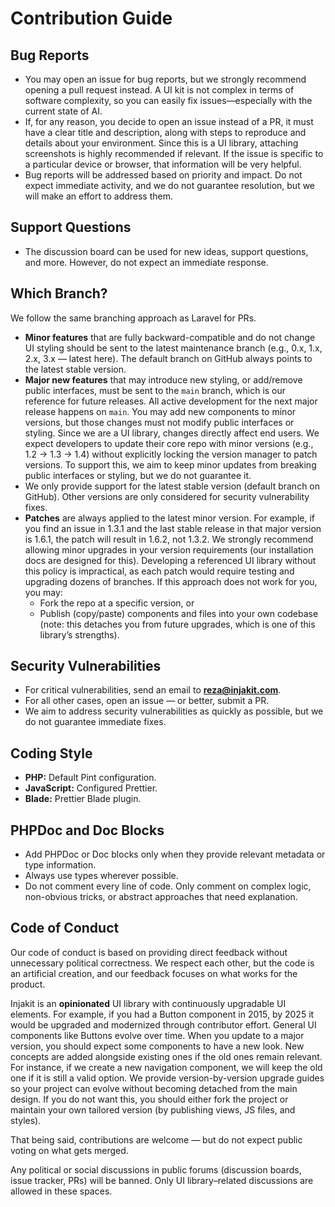 # Contribution Guide

## Bug Reports
- You may open an issue for bug reports, but we strongly recommend opening a pull request instead. A UI kit is not complex in terms of software complexity, so you can easily fix issues—especially with the current state of AI.
- If, for any reason, you decide to open an issue instead of a PR, it must have a clear title and description, along with steps to reproduce and details about your environment. Since this is a UI library, attaching screenshots is highly recommended if relevant. If the issue is specific to a particular device or browser, that information will be very helpful.
- Bug reports will be addressed based on priority and impact. Do not expect immediate activity, and we do not guarantee resolution, but we will make an effort to address them.

## Support Questions
- The discussion board can be used for new ideas, support questions, and more. However, do not expect an immediate response.

## Which Branch?
We follow the same branching approach as Laravel for PRs.

- **Minor features** that are fully backward-compatible and do not change UI styling should be sent to the latest maintenance branch (e.g., 0.x, 1.x, 2.x, 3.x — latest here). The default branch on GitHub always points to the latest stable version.
- **Major new features** that may introduce new styling, or add/remove public interfaces, must be sent to the `main` branch, which is our reference for future releases. All active development for the next major release happens on `main`.
  You may add new components to minor versions, but those changes must not modify public interfaces or styling. Since we are a UI library, changes directly affect end users. We expect developers to update their core repo with minor versions (e.g., 1.2 → 1.3 → 1.4) without explicitly locking the version manager to patch versions. To support this, we aim to keep minor updates from breaking public interfaces or styling, but we do not guarantee it.
- We only provide support for the latest stable version (default branch on GitHub). Other versions are only considered for security vulnerability fixes.
- **Patches** are always applied to the latest minor version. For example, if you find an issue in 1.3.1 and the last stable release in that major version is 1.6.1, the patch will result in 1.6.2, not 1.3.2.
  We strongly recommend allowing minor upgrades in your version requirements (our installation docs are designed for this). Developing a referenced UI library without this policy is impractical, as each patch would require testing and upgrading dozens of branches. If this approach does not work for you, you may:
  - Fork the repo at a specific version, or
  - Publish (copy/paste) components and files into your own codebase (note: this detaches you from future upgrades, which is one of this library’s strengths).

## Security Vulnerabilities
- For critical vulnerabilities, send an email to **reza@injakit.com**.
- For all other cases, open an issue — or better, submit a PR.
- We aim to address security vulnerabilities as quickly as possible, but we do not guarantee immediate fixes.

## Coding Style
- **PHP:** Default Pint configuration.
- **JavaScript:** Configured Prettier.
- **Blade:** Prettier Blade plugin.

## PHPDoc and Doc Blocks
- Add PHPDoc or Doc blocks only when they provide relevant metadata or type information.
- Always use types wherever possible.
- Do not comment every line of code. Only comment on complex logic, non-obvious tricks, or abstract approaches that need explanation.

## Code of Conduct
Our code of conduct is based on providing direct feedback without unnecessary political correctness. We respect each other, but the code is an artificial creation, and our feedback focuses on what works for the product.

Injakit is an **opinionated** UI library with continuously upgradable UI elements. For example, if you had a Button component in 2015, by 2025 it would be upgraded and modernized through contributor effort. General UI components like Buttons evolve over time. When you update to a major version, you should expect some components to have a new look.
New concepts are added alongside existing ones if the old ones remain relevant. For instance, if we create a new navigation component, we will keep the old one if it is still a valid option.
We provide version-by-version upgrade guides so your project can evolve without becoming detached from the main design. If you do not want this, you should either fork the project or maintain your own tailored version (by publishing views, JS files, and styles).

That being said, contributions are welcome — but do not expect public voting on what gets merged.

Any political or social discussions in public forums (discussion boards, issue tracker, PRs) will be banned.
Only UI library–related discussions are allowed in these spaces.
